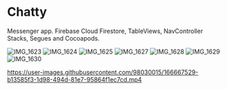 # Chatty
Messenger app.
Firebase Cloud Firestore, TableViews, NavController Stacks, Segues and Cocoapods.


![IMG_1623](https://user-images.githubusercontent.com/98030015/166667531-bde108db-408f-4321-a9ab-112eb5a85b3e.png)
![IMG_1624](https://user-images.githubusercontent.com/98030015/166667532-a71a394f-beb7-4da9-af33-7036d29dadb1.png)
![IMG_1625](https://user-images.githubusercontent.com/98030015/166667514-4034cc79-a111-4529-a4b9-60124cdfceb1.png)
![IMG_1627](https://user-images.githubusercontent.com/98030015/166667519-e3e6d938-8804-428b-9963-ec17847bc3d8.png)
![IMG_1628](https://user-images.githubusercontent.com/98030015/166667521-7423ea82-2383-4c1c-a3ec-00a9ecba2ad5.png)
![IMG_1629](https://user-images.githubusercontent.com/98030015/166667523-5b2ae8e2-5247-43ba-ab69-ea110e8c4a42.png)
![IMG_1630](https://user-images.githubusercontent.com/98030015/166667526-229c6ce2-030f-4f8e-9201-bc209c6cc0de.png)


https://user-images.githubusercontent.com/98030015/166667529-b13585f3-1d98-494d-81e7-95864f1ec7cd.mp4

